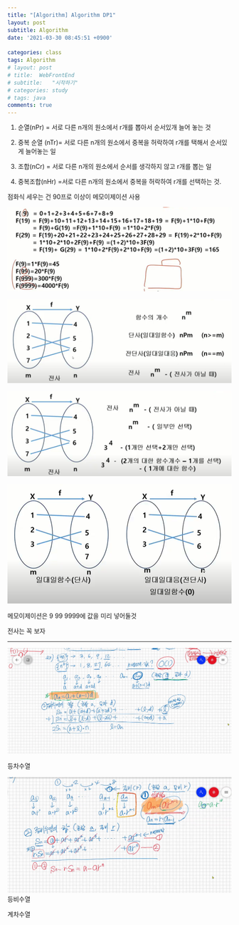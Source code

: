 ```yaml
---
title: "[Algorithm] Algorithm DP1"
layout: post
subtitle: Algorithm
date: '2021-03-30 08:45:51 +0900'

categories: class
tags: Algorithm
# layout: post
# title:  WebFrontEnd
# subtitle:   "시작하기"
# categories: study
# tags: java
comments: true
---
```



1. 순열(nPr) = 서로 다른 n개의 원소에서 r개를 뽑아서 순서있개 늘어 놓는 것

2. 중복 순열 (nTr)= 서로 다른 n개의 원소에서 중복을 허락하여 r개를 택해서 순서있게 늘어놓는 일

3. 조합(nCr) = 서로 다른 n개의 원소에서 순서를 생각하지 않고 r개를 뽑는 일

4. 중복조합(nHr) =서로 다른 n개의 원소에서 중복을 허락하여 r개를 선택하는 것.

점화식 세우는 건 90프로 이상이 메모이제이션 사용


![20210420_154254](/assets/20210420_154254.png)




![20210420_155531](/assets/20210420_155531.png)

![20210420_155547](/assets/20210420_155547.png)

![20210420_155601](/assets/20210420_155601.png)


메모이제이션은
9
99
9999에 값을 미리 넣어둘것


전사는 꼭 보자


----


![20210420_165133](/assets/20210420_165133.png)


등차수열


![20210420_170412](/assets/20210420_170412.png)
등비수열



계차수열
